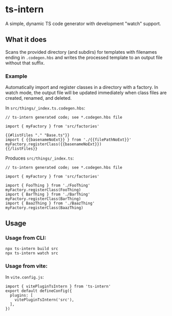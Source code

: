 # ts-intern

A simple, dynamic TS code generator with development "watch" support.

## What it does

Scans the provided directory (and subdirs) for templates with filenames ending in `.codegen.hbs` and writes the processed template to an output file without that suffix.

### Example

Automatically import and register classes in a directory with a factory. In watch mode, the output file will be updated immediately when class files are created, renamed, and deleted.

In `src/things/_index.ts.codegen.hbs`:
```
// ts-intern generated code; see *.codegen.hbs file

import { myFactory } from 'src/factories'

{{#listFiles "." "Base.ts"}}
import { {{basenameNoExt}} } from './{{filePathNoExt}}'
myFactory.registerClass({{basenameNoExt}})
{{/listFiles}}
```

Produces `src/things/_index.ts`:
```
// ts-intern generated code; see *.codegen.hbs file

import { myFactory } from 'src/factories'

import { FooThing } from './FooThing'
myFactory.registerClass(FooThing)
import { BarThing } from './BarThing'
myFactory.registerClass(BarThing)
import { BaazThing } from './BaazThing'
myFactory.registerClass(BaazThing)
```

## Usage

### Usage from CLI:

```
npx ts-intern build src
npx ts-intern watch src
```

### Usage from vite:

In `vite.config.js`:
```
import { vitePluginTsIntern } from 'ts-intern'
export default defineConfig({
  plugins: [
    vitePluginTsIntern('src'),
  ],
})
```
